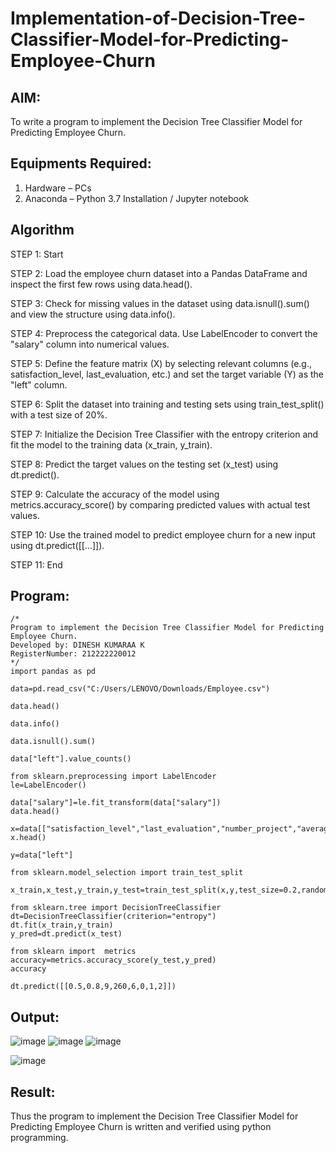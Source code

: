 # Implementation-of-Decision-Tree-Classifier-Model-for-Predicting-Employee-Churn

## AIM:
To write a program to implement the Decision Tree Classifier Model for Predicting Employee Churn.

## Equipments Required:
1. Hardware – PCs
2. Anaconda – Python 3.7 Installation / Jupyter notebook

## Algorithm
STEP 1: Start

STEP 2: Load the employee churn dataset into a Pandas DataFrame and inspect the first few rows using data.head().

STEP 3: Check for missing values in the dataset using data.isnull().sum() and view the structure using data.info().

STEP 4: Preprocess the categorical data. Use LabelEncoder to convert the "salary" column into numerical values.

STEP 5: Define the feature matrix (X) by selecting relevant columns (e.g., satisfaction_level, last_evaluation, etc.) and set the target variable (Y) as the "left" column.

STEP 6: Split the dataset into training and testing sets using train_test_split() with a test size of 20%.

STEP 7: Initialize the Decision Tree Classifier with the entropy criterion and fit the model to the training data (x_train, y_train).

STEP 8: Predict the target values on the testing set (x_test) using dt.predict().

STEP 9: Calculate the accuracy of the model using metrics.accuracy_score() by comparing predicted values with actual test values.

STEP 10: Use the trained model to predict employee churn for a new input using dt.predict([[...]]).

STEP 11: End


## Program:
```
/*
Program to implement the Decision Tree Classifier Model for Predicting Employee Churn.
Developed by: DINESH KUMARAA K
RegisterNumber: 212222220012 
*/
import pandas as pd

data=pd.read_csv("C:/Users/LENOVO/Downloads/Employee.csv")

data.head()

data.info()

data.isnull().sum()

data["left"].value_counts()

from sklearn.preprocessing import LabelEncoder
le=LabelEncoder()

data["salary"]=le.fit_transform(data["salary"])
data.head()

x=data[["satisfaction_level","last_evaluation","number_project","average_montly_hours","time_spend_company","Work_accident","promotion_last_5years","salary"]]
x.head()

y=data["left"]

from sklearn.model_selection import train_test_split

x_train,x_test,y_train,y_test=train_test_split(x,y,test_size=0.2,random_state=100)

from sklearn.tree import DecisionTreeClassifier
dt=DecisionTreeClassifier(criterion="entropy")
dt.fit(x_train,y_train)
y_pred=dt.predict(x_test)

from sklearn import  metrics
accuracy=metrics.accuracy_score(y_test,y_pred)
accuracy

dt.predict([[0.5,0.8,9,260,6,0,1,2]])
```

## Output:
![image](https://github.com/user-attachments/assets/9231c221-b787-409a-b110-1e7a98f943ce)
![image](https://github.com/user-attachments/assets/5b9ae4b1-f5ed-4ea8-802e-8a536c39d06b)
![image](https://github.com/user-attachments/assets/fa01c66a-64e2-47a4-830d-4dc144a82672)

![image](https://github.com/user-attachments/assets/44552d9d-d2d4-4ee0-a11d-6aba116ca385)






## Result:
Thus the program to implement the  Decision Tree Classifier Model for Predicting Employee Churn is written and verified using python programming.
